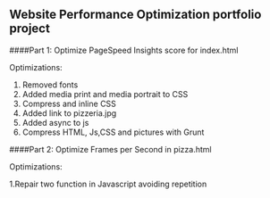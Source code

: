 ## Website Performance Optimization portfolio project


####Part 1: Optimize PageSpeed Insights score for index.html

Optimizations:

 1. Removed fonts
 1. Added media print and media portrait to CSS
 1. Compress and inline CSS
 1. Added link to pizzeria.jpg
 1. Added async to js
 1. Compress HTML, Js,CSS and pictures with Grunt



####Part 2: Optimize Frames per Second in pizza.html

Optimizations:

1.Repair two function in Javascript avoiding repetition
